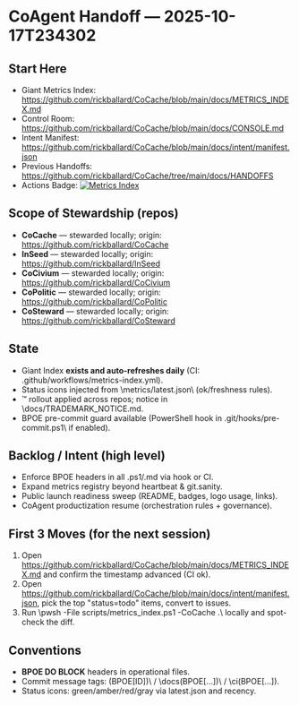 # CoAgent Handoff — 2025-10-17T234302

## Start Here
- Giant Metrics Index: https://github.com/rickballard/CoCache/blob/main/docs/METRICS_INDEX.md
- Control Room: https://github.com/rickballard/CoCache/blob/main/docs/CONSOLE.md
- Intent Manifest: https://github.com/rickballard/CoCache/blob/main/docs/intent/manifest.json
- Previous Handoffs: https://github.com/rickballard/CoCache/tree/main/docs/HANDOFFS
- Actions Badge: [![Metrics Index](https://github.com/rickballard/CoCache/actions/workflows/metrics-index.yml/badge.svg)](https://github.com/rickballard/CoCache/actions/workflows/metrics-index.yml)

## Scope of Stewardship (repos)
- **CoCache** — stewarded locally; origin: https://github.com/rickballard/CoCache
- **InSeed** — stewarded locally; origin: https://github.com/rickballard/InSeed
- **CoCivium** — stewarded locally; origin: https://github.com/rickballard/CoCivium
- **CoPolitic** — stewarded locally; origin: https://github.com/rickballard/CoPolitic
- **CoSteward** — stewarded locally; origin: https://github.com/rickballard/CoSteward

## State
- Giant Index **exists and auto-refreshes daily** (CI: \.github/workflows/metrics-index.yml\).
- Status icons injected from \metrics/latest.json\ (ok/freshness rules).
- ™ rollout applied across repos; notice in \docs/TRADEMARK_NOTICE.md\.
- BPOE pre-commit guard available (PowerShell hook in \.git/hooks/pre-commit.ps1\ if enabled).

## Backlog / Intent (high level)
- Enforce BPOE headers in all .ps1/.md via hook or CI.
- Expand metrics registry beyond heartbeat & git.sanity.
- Public launch readiness sweep (README, badges, logo usage, links).
- CoAgent productization resume (orchestration rules + governance).

## First 3 Moves (for the next session)
1. Open https://github.com/rickballard/CoCache/blob/main/docs/METRICS_INDEX.md and confirm the timestamp advanced (CI ok).
2. Open https://github.com/rickballard/CoCache/blob/main/docs/intent/manifest.json, pick the top "status=todo" items, convert to issues.
3. Run \pwsh -File scripts/metrics_index.ps1 -CoCache .\ locally and spot-check the diff.

## Conventions
- **BPOE DO BLOCK** headers in operational files.
- Commit message tags: \(BPOE[ID])\ / \docs(BPOE[...])\ / \ci(BPOE[...])\.
- Status icons: green/amber/red/gray via latest.json and recency.
